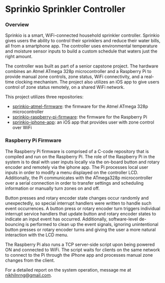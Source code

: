 # Sprinkio Sprinkler Controller

### Overview

Sprinkio is a smart, WiFi-connected household sprinkler controller. Sprinkio gives users the ability to control their sprinklers and reduce their water bills, all from a smartphone app. The controller uses environmental temperature and moisture sensor inputs to build a custom schedule that waters just the right amount. 

The controller was built as part of a senior capstone project. The hardware combines an Atmel ATmega 328p microcontroller and a Raspberry Pi to provide manual zone controls, zone status, WiFi connectivity, and a real-time clocking mechanism. The project also utilizes an iOS app to give users control of zone status remotely, on a shared WiFi network. 

This project utilizes three repositories: 

- [sprinkio-atmel-firmware](https://github.com/nikhilnrng/sprinkio-atmel-firmware): the firmware for the Atmel ATmega 328p microcontroller
- [sprinkio-raspberry-pi-firmware](https://github.com/nikhilnrng/sprinkio-atmel-firmware): the firmware for the Raspberry Pi
- [sprinkio-iphone-app](https://github.com/nikhilnrng/sprinkio-iphone-app): an iOS app that provides user with zone control over WiFi

### Raspberry Pi Firmware

The Raspberry Pi firmware is comprised of a C-code repository that is compiled and run on the Raspberry Pi. The role of the Raspberry Pi in the system is to deal with user inputs locally via the on-board button and rotary encoder and remotely via the iphone app. The Pi processes local user inputs in order to modify a menu displayed on the controller LCD. Additionally, the Pi communicates with the ATmega328p microcontroller over a serial connection in order to transfer settings and scheduling information or manually turn zones on and off.

Button presses and rotary encoder state changes occur randomly and unexpectedly, so special interrupt handlers were written to handle such event occurrences. A button press or rotary encoder turn triggers individual interrupt service handlers that update button and rotary encoder states to indicate an input event has occurred. Additionally, software-level de-bouncing is performed to clean up the event signals, ignoring unintentional button presses or rotary encoder turns and giving the user a more natural interaction with the LCD menu. 

The Raspberry Pi also runs a TCP server-side script upon being powered ON and connected to WiFi. The script waits for clients on the same network to connect to the Pi through the iPhone app and processes manual zone changes from the client. 

For a detailed report on the system operation, message me at nikhilnrng@gmail.com. 
